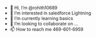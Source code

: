 - 👋 Hi, I’m @rohith10689
- 👀 I’m interested in saledforce Lightning
- 🌱 I’m currently learning basics
- 💞️ I’m looking to collaborate on ...
- 📫 How to reach me 469-601-6959

<!---
rohith10689/rohith10689 is a ✨ special ✨ repository because its `README.md` (this file) appears on your GitHub profile.
You can click the Preview link to take a look at your changes.
--->
